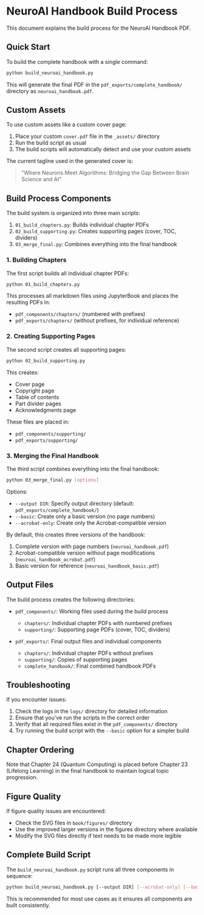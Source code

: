 # NeuroAI Handbook Build Process

This document explains the build process for the NeuroAI Handbook PDF.

## Quick Start

To build the complete handbook with a single command:

```bash
python build_neuroai_handbook.py
```

This will generate the final PDF in the `pdf_exports/complete_handbook/` directory as `neuroai_handbook.pdf`.

## Custom Assets

To use custom assets like a custom cover page:

1. Place your custom `cover.pdf` file in the `_assets/` directory
2. Run the build script as usual
3. The build scripts will automatically detect and use your custom assets

The current tagline used in the generated cover is:
> "Where Neurons Meet Algorithms: Bridging the Gap Between Brain Science and AI"

## Build Process Components

The build system is organized into three main scripts:

1. `01_build_chapters.py`: Builds individual chapter PDFs
2. `02_build_supporting.py`: Creates supporting pages (cover, TOC, dividers)
3. `03_merge_final.py`: Combines everything into the final handbook

### 1. Building Chapters

The first script builds all individual chapter PDFs:

```bash
python 01_build_chapters.py
```

This processes all markdown files using JupyterBook and places the resulting PDFs in:
- `pdf_components/chapters/` (numbered with prefixes)
- `pdf_exports/chapters/` (without prefixes, for individual reference)

### 2. Creating Supporting Pages

The second script creates all supporting pages:

```bash
python 02_build_supporting.py
```

This creates:
- Cover page
- Copyright page
- Table of contents
- Part divider pages
- Acknowledgments page

These files are placed in:
- `pdf_components/supporting/`
- `pdf_exports/supporting/`

### 3. Merging the Final Handbook

The third script combines everything into the final handbook:

```bash
python 03_merge_final.py [options]
```

Options:
- `--output DIR`: Specify output directory (default: `pdf_exports/complete_handbook/`)
- `--basic`: Create only a basic version (no page numbers)
- `--acrobat-only`: Create only the Acrobat-compatible version

By default, this creates three versions of the handbook:
1. Complete version with page numbers (`neuroai_handbook.pdf`)
2. Acrobat-compatible version without page modifications (`neuroai_handbook_acrobat.pdf`)
3. Basic version for reference (`neuroai_handbook_basic.pdf`)

## Output Files

The build process creates the following directories:

- `pdf_components/`: Working files used during the build process
  - `chapters/`: Individual chapter PDFs with numbered prefixes
  - `supporting/`: Supporting page PDFs (cover, TOC, dividers)

- `pdf_exports/`: Final output files and individual components
  - `chapters/`: Individual chapter PDFs without prefixes
  - `supporting/`: Copies of supporting pages
  - `complete_handbook/`: Final combined handbook PDFs

## Troubleshooting

If you encounter issues:

1. Check the logs in the `logs/` directory for detailed information
2. Ensure that you've run the scripts in the correct order
3. Verify that all required files exist in the `pdf_components/` directory
4. Try running the build script with the `--basic` option for a simpler build

## Chapter Ordering

Note that Chapter 24 (Quantum Computing) is placed before Chapter 23 (Lifelong Learning) in the final handbook to maintain logical topic progression.

## Figure Quality

If figure quality issues are encountered:
- Check the SVG files in `book/figures/` directory
- Use the improved larger versions in the figures directory where available
- Modify the SVG files directly if text needs to be made more legible

## Complete Build Script

The `build_neuroai_handbook.py` script runs all three components in sequence:

```bash
python build_neuroai_handbook.py [--output DIR] [--acrobat-only] [--basic]
```

This is recommended for most use cases as it ensures all components are built consistently.